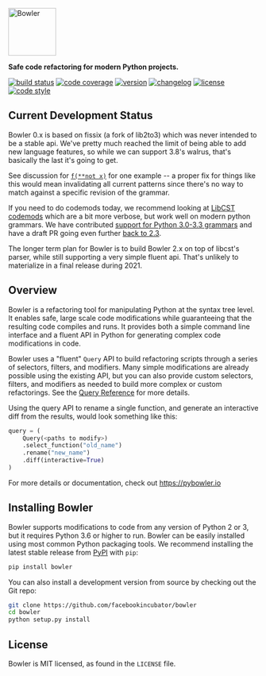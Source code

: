<a href="https://pybowler.io"><img alt="Bowler" height="96" src="https://github.com/facebookincubator/Bowler/raw/master/website/static/img/logo/Bowler_FullColor_DarkText.png" /></a>

**Safe code refactoring for modern Python projects.**

[![build status](https://github.com/facebookincubator/Bowler/workflows/Build/badge.svg)](https://github.com/facebookincubator/Bowler/actions)
[![code coverage](https://img.shields.io/codecov/c/github/facebookincubator/Bowler)](https://codecov.io/gh/facebookincubator/Bowler)
[![version](https://img.shields.io/pypi/v/bowler.svg)](https://pypi.org/project/bowler)
[![changelog](https://img.shields.io/badge/change-log-blue.svg)](https://github.com/facebookincubator/bowler/blob/master/CHANGELOG.md)
[![license](https://img.shields.io/pypi/l/bowler.svg)](https://github.com/facebookincubator/bowler/blob/master/LICENSE)
[![code style](https://img.shields.io/badge/code%20style-black-000000.svg)](https://github.com/ambv/black)


Current Development Status
--------------------------

Bowler 0.x is based on fissix (a fork of lib2to3) which was never intended to be a
stable api.  We've pretty much reached the limit of being able to add new language
features, so while we can support 3.8's walrus, that's basically the last it's going to
get.

See discussion for [`f(**not x)`](https://bugs.python.org/issue36541) for one example --
a proper fix for things like this would mean invalidating all current patterns since
there's no way to match against a specific revision of the grammar.

If you need to do codemods today, we recommend looking at 
[LibCST codemods](https://libcst.readthedocs.io/en/stable/codemods_tutorial.html) which
are a bit more verbose, but work well on modern python grammars.  We have contributed
[support for Python 3.0-3.3 grammars](https://github.com/Instagram/LibCST/pull/261)
and have a draft PR going even further [back to 2.3](https://github.com/Instagram/LibCST/pull/275).

The longer term plan for Bowler is to build Bowler 2.x on top of libcst's parser, while
still supporting a very simple fluent api.  That's unlikely to materialize in a final
release during 2021.


Overview
--------

Bowler is a refactoring tool for manipulating Python at the syntax tree level. It enables
safe, large scale code modifications while guaranteeing that the resulting code compiles
and runs. It provides both a simple command line interface and a fluent API in Python for
generating complex code modifications in code.

Bowler uses a "fluent" `Query` API to build refactoring scripts through a series
of selectors, filters, and modifiers.  Many simple modifications are already possible
using the existing API, but you can also provide custom selectors, filters, and
modifiers as needed to build more complex or custom refactorings.  See the
[Query Reference](https://pybowler.io/docs/api-query) for more details.

Using the query API to rename a single function, and generate an interactive diff from
the results, would look something like this:

```python
query = (
    Query(<paths to modify>)
    .select_function("old_name")
    .rename("new_name")
    .diff(interactive=True)
)
```

For more details or documentation, check out https://pybowler.io


Installing Bowler
-----------------

Bowler supports modifications to code from any version of Python 2 or 3, but it
requires Python 3.6 or higher to run. Bowler can be easily installed using most common
Python packaging tools. We recommend installing the latest stable release from
[PyPI][] with `pip`:

```bash
pip install bowler
```

You can also install a development version from source by checking out the Git repo:

```bash
git clone https://github.com/facebookincubator/bowler
cd bowler
python setup.py install
```


License
-------

Bowler is MIT licensed, as found in the `LICENSE` file.


[PyPI]: https://pypi.org/p/bowler
